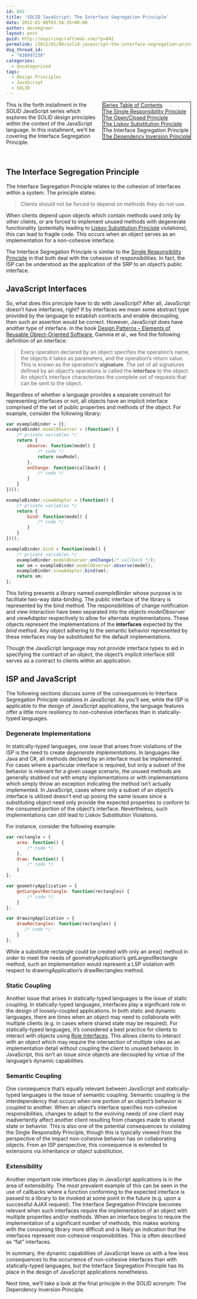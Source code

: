 ```yaml
---
id: 842
title: 'SOLID JavaScript: The Interface Segregation Principle'
date: 2012-01-08T03:58:35+00:00
author: derekgreer
layout: post
guid: http://aspiringcraftsman.com/?p=842
permalink: /2012/01/08/solid-javascript-the-interface-segregation-principle/
dsq_thread_id:
  - "638997238"
categories:
  - Uncategorized
tags:
  - Design Principles
  - JavaScript
  - SOLID
---
```

<div style="border-bottom: black 1px solid; border-left: black 1px solid; float: right; margin-left: 4px; border-top: black 1px solid; border-right: black 1px solid" class="toc">
  <u>Series <noindex></noindex> Table of Contents</u> <br /><a href="/2011/12/08/solid-javascript-single-responsibility-principle/">The Single Responsibility Principle</a> <br /><a href="/2011/12/19/solid-javascript-the-openclosed-principle/">The Open/Closed Principle</a> <br /><a href="/2011/12/31/solid-javascript-the-liskov-substitution-principle/">The Liskov Substitution Principle</a> <br />The Interface Segregation Principle <br /><a href="/2012/01/22/solid-javascript-the-dependency-inversion-principle/">The Dependency Inversion Principle</a>
</div>

This is the forth installment in the SOLID JavaScript series which explores the SOLID design principles within the context of the JavaScript language. In this installment, we’ll be covering the Interface Segregation Principle.

<div style="clear: both">
  &#160;
</div>

## The Interface Segregation Principle 

The Interface Segregation Principle relates to the cohesion of interfaces within a system. The principle states: 

> Clients should not be forced to depend on methods they do not use. 

When clients depend upon objects which contain methods used only by other clients, or are forced to implement unused methods with degenerate functionality (potentially leading to <a href="http://freshbrewedcode.com/derekgreer/2011/12/31/solid-javascript-the-liskov-substitution-principle/" target="_blank">Liskov Substitution Principle</a> violations), this can lead to fragile code. This occurs when an object serves as an implementation for a non-cohesive interface. 

The Interface Segregation Principle is similar to the <a href="http://freshbrewedcode.com/derekgreer/2011/12/08/solid-javascript-single-responsibility-principle/" target="_blank">Single Responsibility Principle</a> in that both deal with the cohesion of responsibilities. In fact, the ISP can be understood as the application of the SRP to an object’s public interface. 

## JavaScript Interfaces

So, what does this principle have to do with JavaScript? After all, JavaScript doesn’t have interfaces, right? If by interfaces we mean some abstract type provided by the language to establish contracts and enable decoupling, then such an assertion would be correct. However, JavaScript does have another type of interface. In the book <a href="http://www.amazon.com/Design-Patterns-Elements-Reusable-Object-Oriented/dp/0201633612" target="_blank">Design Patterns &#8211; Elements of Reusable Object-Oriented Software</a>, Gamma et al., we find the following definition of an interface: 

> Every operation declared by an object specifies the operation’s name, the objects it takes as parameters, and the operation’s return value. This is known as the operation’s **signature**. The set of all signatures defined by an object’s operations is called the **interface** to the object. An object’s interface characterizes the complete set of requests that can be sent to the object. 

Regardless of whether a language provides a separate construct for representing interfaces or not, all objects have an implicit interface comprised of the set of public properties and methods of the object. For example, consider the following library: 

```javascript
var exampleBinder = {};
exampleBinder.modelObserver = (function() {
    /* private variables */
    return {
        observe: function(model) {
            /* code */
            return newModel;
        },
        onChange: function(callback) {
            /* code */
        }
    }
})();

exampleBinder.viewAdaptor = (function() {
    /* private variables */
    return {
        bind: function(model) {
            /* code */
        }
    }
})();

exampleBinder.bind = function(model) {
    /* private variables */
    exampleBinder.modelObserver.onChange(/* callback */);
    var om = exampleBinder.modelObserver.observe(model);
    exampleBinder.viewAdaptor.bind(om);
    return om;
};
```

This listing presents a library named _exampleBinder_ whose purpose is to facilitate two-way data-binding. The public interface of the library is represented by the bind method. The responsibilities of change notification and view interaction have been separated into the objects _modelObserver_ and _viewAdaptor_ respectively to allow for alternate implementations. These objects represent the implementations of the **interfaces** expected by the _bind_ method. Any object adhering to the semantic behavior represented by these interfaces may be substituted for the default implementations. 

Though the JavaScript language may not provide interface types to aid in specifying the contract of an object, the object’s implicit interface still serves as a contract to clients within an application. 

## ISP and JavaScript 

The following sections discuss some of the consequences to Interface Segregation Principle violations in JavaScript. As you’ll see, while the ISP is applicable to the design of JavaScript applications, the language features offer a little more resiliency to non-cohesive interfaces than in statically-typed languages. 

### Degenerate Implementations

In statically-typed languages, one issue that arises from violations of the ISP is the need to create _degenerate implementations_. In languages like Java and C#, all methods declared by an interface must be implemented. For cases where a particular interface is required, but only a subset of the behavior is relevant for a given usage scenario, the unused methods are generally stubbed out with empty implementations or with implementations which simply throw an exception indicating the method isn’t actually implemented. In JavaScript, cases where only a subset of an object’s interface is utilized doesn’t end up posing the same issues since a substituting object need only provide the expected properties to conform to the consumed portion of the object’s interface. Nevertheless, such implementations can still lead to Liskov Substitution Violations. 

For instance, consider the following example: 

```javascript
var rectangle = {
    area: function() { 
        /* code */
    },
    draw: function() { 
        /* code */
    }
};

var geometryApplication = {
    getLargestRectangle: function(rectangles) { 
        /* code */
    }
};

var drawingApplication = {
    drawRectangles: function(rectangles) {
       /* code */
    }
};
```

While a substitute rectangle could be created with only an area() method in order to meet the needs of geometryApplication’s getLargestRectangle method, such an implementation would represent a LSP violation with respect to drawingApplication’s drawRectangles method. 

### Static Coupling

Another issue that arises in statically-typed languages is the issue of static coupling. In statically-typed languages, interfaces play a significant role in the design of loosely-coupled applications. In both static and dynamic languages, there are times when an object may need to collaborate with multiple clients (e.g. in cases where shared state may be required). For statically-typed languages, it’s considered a best practice for clients to interact with objects using <a href="http://martinfowler.com/bliki/RoleInterface.html" target="_blank">Role Interfaces</a>. This allows clients to interact with an object which may require the intersection of multiple roles as an implementation detail without coupling the client to unused behavior. In JavaScript, this isn’t an issue since objects are decoupled by virtue of the language’s dynamic capabilities. 

### Semantic Coupling

One consequence that’s equally relevant between JavaScript and statically-typed languages is the issue of semantic coupling. Semantic coupling is the interdependency that occurs when one portion of an object’s behavior is coupled to another. When an object’s interface specifies non-cohesive responsibilities, changes to adapt to the evolving needs of one client may inadvertently affect another client resulting from changes made to shared state or behavior. This is also one of the potential consequences to violating the Single Responsibly Principle, though this is typically viewed from the perspective of the impact non-cohesive behavior has on collaborating objects. From an ISP perspective, this consequence is extended to extensions via inheritance or object substitution. 

### Extensibility

Another important role interfaces play in JavaScript applications is in the area of extensibility. The most prevalent example of this can be seen in the use of callbacks where a function conforming to the expected interface is passed to a library to be invoked at some point in the future (e.g. upon a successful AJAX request). The Interface Segregation Principle becomes relevant when such interfaces require the implementation of an object with multiple properties and/or methods. When an interface begins to require the implementation of a significant number of methods, this makes working with the consuming library more difficult and is likely an indication that the interfaces represent non-cohesive responsibilities. This is often described as “fat” interfaces. 

In summary, the dynamic capabilities of JavaScript leave us with a few less consequences to the occurrence of non-cohesive interfaces than with statically-typed languages, but the Interface Segregation Principle has its place in the design of JavaScript applications nonetheless. 

Next time, we’ll take a look at the final principle in the SOLID acronym: The Dependency Inversion Principle.
